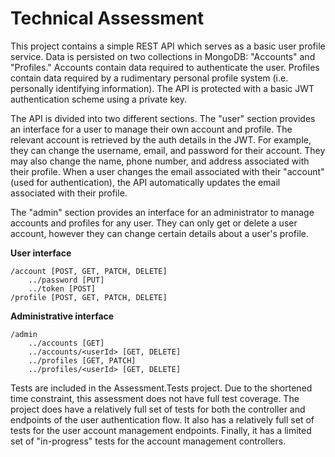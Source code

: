 # Technical Assessment

This project contains a simple REST API which serves as a basic user profile service. Data
is persisted on two collections in MongoDB: "Accounts" and "Profiles." Accounts contain data
required to authenticate the user. Profiles contain data required by a rudimentary  personal
profile system (i.e. personally identifying information). The API is protected with a basic
JWT authentication scheme using a private key.

The API is divided into two different sections. The "user" section provides an interface for a
user to manage their own account and profile. The relevant account is retrieved by the auth
details in the JWT. For example, they can change the username, email, and password for their
account. They may also change the name, phone number, and address associated with their profile.
When a user changes the email associated with their "account" (used for authentication), the
API automatically updates the email associated with their profile.

The "admin" section provides an interface for an administrator to manage accounts and profiles
for any user. They can only get or delete a user account, however they can change certain details
about a user's profile.

**User interface**
```
/account [POST, GET, PATCH, DELETE]
    ../password [PUT]
    ../token [POST]
/profile [POST, GET, PATCH, DELETE]
```

**Administrative interface**
```
/admin
    ../accounts [GET]
    ../accounts/<userId> [GET, DELETE]
    ../profiles [GET, PATCH]
    ../profiles/<userId> [GET, DELETE]
```

Tests are included in the Assessment.Tests project. Due to the shortened time constraint, this
assessment does not have full test coverage. The project does have a relatively full set of tests
for both the controller and endpoints of the user authentication flow. It also has a relatively
full set of tests for the user account management endpoints. Finally, it has a limited set of
"in-progress" tests for the account management controllers.